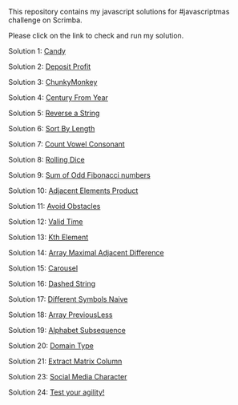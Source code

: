 This repository contains my javascript solutions for #javascriptmas challenge on Scrimba.

Please click on the link to check and run my solution.

Solution 1: [Candy](https://scrimba.com/scrim/co8244dc1b5a6deb54364f0a2)

Solution 2: [Deposit Profit](https://scrimba.com/scrim/coe924df9a23ed92701f9c32b)

Solution 3: [ChunkyMonkey](https://scrimba.com/scrim/co3d647dfb0948e7599c87481)

Solution 4: [Century From Year](https://scrimba.com/scrim/co61d4655b909436bb667db6c)

Solution 5: [Reverse a String](https://scrimba.com/scrim/cob854537a0fe067dd049657c)

Solution 6: [Sort By Length](https://scrimba.com/scrim/co6364fb6b1bf322df6ea17c3)

Solution 7: [Count Vowel Consonant](https://scrimba.com/learn/adventcalendar/note-at-1-06-co3ae41f586990ae516cdb851)

Solution 8: [Rolling Dice](https://scrimba.com/scrim/coa8a418daae80c5a6facf7d7)

Solution 9: [Sum of Odd Fibonacci numbers](https://scrimba.com/scrim/co35c4ddaa03dcb52420b3669)

Solution 10: [Adjacent Elements Product](https://scrimba.com/scrim/co5024c90ad8a7262509a2ef6)

Solution 11: [Avoid Obstacles](https://scrimba.com/scrim/coe354b37b3d3a91f2ec20039)

Solution 12: [Valid Time](https://scrimba.com/scrim/cob594c7ea0bf61f8ec392eae)

Solution 13: [Kth Element](https://scrimba.com/scrim/cofc34dba9ba11e4326223e5d)

Solution 14: [Array Maximal Adjacent Difference](https://scrimba.com/scrim/coefa4b3f810552cd881bb1a5)

Solution 15: [Carousel](https://scrimba.com/scrim/coebd413cac8a50385e0bbdf6)

Solution 16: [Dashed String](https://scrimba.com/scrim/cob1e432c9290c67765080caf)

Solution 17: [Different Symbols Naive](https://scrimba.com/scrim/coe0c4d779fcd2e2c3cbc0032)

Solution 18: [Array PreviousLess](https://scrimba.com/scrim/co9c540419f7e6f917e8cb169)

Solution 19: [Alphabet Subsequence](https://scrimba.com/scrim/co5a945a48855dccbe2abb3f7)

Solution 20: [Domain Type](https://scrimba.com/scrim/co8cd44ce80a92bf8fc67fa1e)

Solution 21: [Extract Matrix Column](https://scrimba.com/scrim/co2d040e99c5f9343087887a9)

Solution 23: [Social Media Character](https://scrimba.com/scrim/co08543a6afb5733a2416c04e)

Solution 24: [Test your agility!](https://scrimba.com/scrim/co8fa4e16bb501e0f4a255a00)





